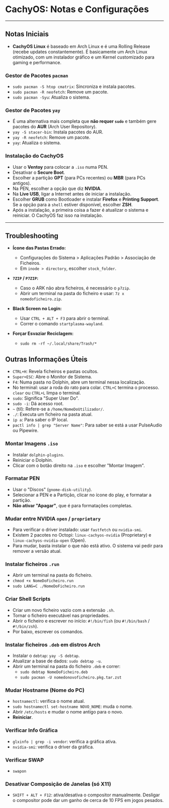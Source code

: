 # CachyOS: Notas e Configurações

---

## Notas Iniciais

- **CachyOS Linux** é baseado em Arch Linux e é uma Rolling Release (recebe updates constantemente). É basicamente um Arch Linux otimizado, com um instalador gráfico e um Kernel customizado para gaming e performance.

### Gestor de Pacotes `pacman`
- `sudo pacman -S htop cmatrix`: Sincroniza e instala pacotes.
- `sudo pacman -R neofetch`: Remove um pacote.
- `sudo pacman -Syu`: Atualiza o sistema.

### Gestor de Pacotes `yay`
- É uma alternativa mais completa que **não requer `sudo`** e também gere pacotes do **AUR** (Arch User Repository).
- `yay -S stacer-bin`: Instala pacotes do AUR.
- `yay -R neofetch`: Remove um pacote.
- `yay`: Atualiza o sistema.

### Instalação do CachyOS
- Usar o **Ventoy** para colocar a `.iso` numa PEN.
- Desativar o **Secure Boot**.
- Escolher a partição **GPT** (para PCs recentes) ou **MBR** (para PCs antigos).
- Na PEN, escolher a opção que diz **NVIDIA**.
- Na **Live USB**, ligar a Internet antes de iniciar a instalação.
- Escolher **GRUB** como Bootloader e instalar **Firefox** e **Printing Support**. Se a opção para a `shell` estiver disponível, escolher **ZSH**.
- Após a instalação, a primeira coisa a fazer é atualizar o sistema e reiniciar. O CachyOS faz isso na instalação.

---

## Troubleshooting

- **Ícone das Pastas Errado:**
  - Configurações do Sistema > Aplicações Padrão > Associação de Ficheiros.
  - Em `inode > directory`, escolher `stock_folder`.

- **`7ZIP` / `P7ZIP`:**
  - Caso o ARK não abra ficheiros, é necessário o `p7zip`.
  - Abrir um terminal na pasta do ficheiro e usar: `7z x nomedoficheiro.zip`.

- **Black Screen no Login:**
  - Usar `CTRL + ALT + F3` para abrir o terminal.
  - Correr o comando `startplasma-wayland`.

- **Forçar Esvaziar Reciclagem:**
  - `sudo rm -rf ~/.local/share/Trash/*`

## Outras Informações Úteis

- `CTRL+H`: Revela ficheiros e pastas ocultos.
- `Super+ESC`: Abre o Monitor de Sistema.
- `F4`: Numa pasta no Dolphin, abre um terminal nessa localização.
- No terminal: usar a roda do rato para colar. `CTRL+C` termina o processo. `clear` ou `CTRL+L` limpa o terminal.
- `sudo`: Significa "Super User Do".
- `sudo -i`: Dá acesso root.
- `~` (til): Refere-se a `/home/NomeDoUtilizador/`.
- `./`: Executa um ficheiro na pasta atual.
- `ip a`: Para saber o IP local.
- `pactl info | grep "Server Name"`: Para saber se está a usar PulseAudio ou Pipewire.

### Montar Imagens `.iso`
- Instalar `dolphin-plugins`.
- Reiniciar o Dolphin.
- Clicar com o botão direito na `.iso` e escolher "Montar Imagem".

### Formatar PEN
- Usar o "Discos" (`gnome-disk-utility`).
- Selecionar a PEN e a Partição, clicar no ícone do play, e formatar a partição.
- **Não ativar "Apagar"**, que é para formatações completas.

### Mudar entre NVIDIA `open` / `proprietary`
- Para verificar o driver instalado: usar `fastfetch` ou `nvidia-smi`.
- Existem 2 pacotes no Octopi: `linux-cachyos-nvidia` (Proprietary) e `linux-cachyos-nvidia-open` (Open).
- Para mudar, basta instalar o que não está ativo. O sistema vai pedir para remover a versão atual.

### Instalar ficheiros `.run`
- Abrir um terminal na pasta do ficheiro.
- `chmod +x NomeDoFicheiro.run`
- `sudo LANG=C ./NomeDoFicheiro.run`

### Criar Shell Scripts
- Criar um novo ficheiro vazio com a extensão `.sh`.
- Tornar o ficheiro executável nas propriedades.
- Abrir o ficheiro e escrever no início: `#!/bin/fish` (ou `#!/bin/bash` / `#!/bin/zsh`).
- Por baixo, escrever os comandos.

### Instalar ficheiros `.deb` em distros Arch
- Instalar o `debtap`: `yay -S debtap`.
- Atualizar a base de dados: `sudo debtap -u`.
- Abrir um terminal na pasta do ficheiro `.deb` e correr:
  - `sudo debtap NomeDoFicheiro.deb`
  - `sudo pacman -U nomedonovoficheiro.pkg.tar.zst`

### Mudar Hostname (Nome do PC)
- `hostnamectl`: verifica o nome atual.
- `sudo hostnamectl set-hostname NOVO_NOME`: muda o nome.
- Abrir `/etc/hosts` e mudar o nome antigo para o novo.
- **Reiniciar**.

### Verificar Info Gráfica
- `glxinfo | grep -i vendor`: verifica a gráfica ativa.
- `nvidia-smi`: verifica o driver da gráfica.

### Verificar SWAP
- `swapon`

### Desativar Composição de Janelas (só X11)
- `SHIFT + ALT + F12`: ativa/desativa o compositor manualmente. Desligar o compositor pode dar um ganho de cerca de 10 FPS em jogos pesados.
